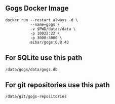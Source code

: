 ## Gogs Docker Image

    docker run --restart always -d \
               --name=gogs \
               -v $PWD/data:/data \
               -p 10022:22 \
               -p 3000:3000 \
               aibar/gogs:0.8.43

## For SQLite use this path

    /data/gogs/data/gogs.db

## For git repositories use this path

    /data/git/gogs-repositories